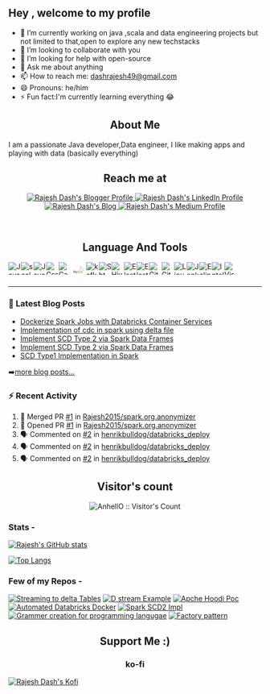 ## Hey , welcome to my profile

- 🔭 I’m currently working on java ,scala and data engineering projects but not limited to that,open to explore any new techstacks
- 👯 I’m looking to collaborate with you
- 🤔 I’m looking for help with open-source
- 💬 Ask me about anything
- 📫 How to reach me: dashrajesh49@gmail.com
- 😄 Pronouns: he/him
- ⚡ Fun fact:I'm currently learning everything 😂

<h2 align="center">About Me</h2>

I am a passionate Java developer,Data engineer, I like making apps and playing with data (basically everything)

<h2 align="center">Reach me at</h2>

<p align="center">
  <a href="https://www.blogger.com/profile/15634381021427933250">
    <img src="https://www.vectorlogo.zone/logos/google/google-icon.svg" alt="Rajesh Dash's Blogger Profile" height="30" width="30">
  </a>

  <a href="https://www.linkedin.com/in/rajesh-kumar-dash-973b45119//">
    <img src="https://www.vectorlogo.zone/logos/linkedin/linkedin-icon.svg" alt="Rajesh Dash's LinkedIn Profile" height="30" width="30">
  </a>

  <a href="https://www.rajeshblogs.in/">
    <img src="https://www.vectorlogo.zone/logos/blogger/blogger-icon.svg" alt="Rajesh Dash's Blog" height="30" width="30">
  </a>
    <a href="https://rajeshblogs.medium.com/">
    <img src="https://www.vectorlogo.zone/logos/medium/medium-icon.svg" alt="Rajesh Dash's Medium Profile" height="30" width="30">
  </a>
</p>

<br />

<h2 align="center">Language And Tools</h2>

<img align="left" alt="Java" height="25" width="25" src="https://www.vectorlogo.zone/logos/java/java-icon.svg" />
<img align="left" alt="scala" height="25" width="25" src="https://www.vectorlogo.zone/logos/scala-lang/scala-lang-icon.svg" />
<img align="left" alt="Javascript" height="25" width="25" src="https://www.vectorlogo.zone/logos/javascript/javascript-icon.svg" />
<img align="left" alt="Css" height="25" width="25" src="https://www.vectorlogo.zone/logos/netlifyapp_watercss/netlifyapp_watercss-icon.svg" />
<img align="left" alt="Cassandra" height="25" width="25" src="https://www.vectorlogo.zone/logos/apache_cassandra/apache_cassandra-icon.svg" />
<img align="left" alt="MySQL" width="30px" src="https://raw.githubusercontent.com/github/explore/80688e429a7d4ef2fca1e82350fe8e3517d3494d/topics/mysql/mysql.png" />
<img align="left" alt="kafka" height="25" width="25" src="https://www.vectorlogo.zone/logos/apache_kafka/apache_kafka-icon.svg" />
<img align="left" alt="Sbt" height="25" width="25" src="https://www.vectorlogo.zone/logos/scala-sbt/scala-sbt-icon.svg" />
<img align="left" alt="Hive" height="25" width="25" src="https://www.vectorlogo.zone/logos/apache_hive/apache_hive-icon.svg" />
<img align="left" alt="Elastic" height="25" width="25" src="https://www.vectorlogo.zone/logos/elastic/elastic-icon.svg" />
<img align="left" alt="Elastic" height="25" width="25" src="https://www.vectorlogo.zone/logos/elasticco_kibana/elasticco_kibana-icon.svg" />
<img align="left" alt="Git" height="25" width="25" src="https://www.vectorlogo.zone/logos/git-scm/git-scm-icon.svg" />
<img align="left" alt="GitHub" height="25" width="25" src="https://www.vectorlogo.zone/logos/github/github-icon.svg" />
<img align="left" alt="Linux" height="25" width="25" src="https://www.vectorlogo.zone/logos/linux/linux-icon.svg" />
<img align="left" alt="Jenkins" height="25" width="25" src="https://www.vectorlogo.zone/logos/jenkins/jenkins-icon.svg" />
<img align="left" alt="Eclipse" height="25" width="25" src="https://www.vectorlogo.zone/logos/eclipse/eclipse-icon.svg" />
<img align="left" alt="IntelJIdea" height="25" width="25" src="https://www.vectorlogo.zone/logos/jetbrains/jetbrains-icon.svg" />
<img align="left" alt="Visual Studio Code" height="25" width="25" src="https://www.vectorlogo.zone/logos/visualstudio_code/visualstudio_code-icon.svg" />
<br />
<br />

---
### 📕 Latest Blog Posts

<!-- BLOG-POST-LIST:START -->
- [Dockerize Spark Jobs with Databricks Container Services](https://rajeshblogs.medium.com/dockerize-spark-jobs-with-databricks-container-services-d39aa430a3e3?source=rss-2f740d9a2655------2)
- [Implementation of cdc in spark using delta file](https://rajeshblogs.medium.com/streaming-kafka-topic-to-delta-table-in-scala-dbce86d1cdb2?source=rss-2f740d9a2655------2)
- [Implement SCD Type 2 via Spark Data Frames](https://www.rajeshblogs.in/2021/05/implement-scd-type-2-via-spark-data.html)
- [Implement SCD Type 2 via Spark Data Frames](https://rajeshblogs.medium.com/implement-scd-type-2-via-spark-data-frames-5d49a15c053d?source=rss-2f740d9a2655------2)
- [SCD Type1 Implementation in Spark](https://www.rajeshblogs.in/2020/12/scd-type1-implementation-in-spark.html)
<!-- BLOG-POST-LIST:END -->

➡️[more blog posts...](https://www.rajeshblogs.in)
<br />

### :zap: Recent Activity

<!--START_SECTION:activity-->
1. 🎉 Merged PR [#1](https://github.com/Rajesh2015/spark.org.anonymizer/pull/1) in [Rajesh2015/spark.org.anonymizer](https://github.com/Rajesh2015/spark.org.anonymizer)
2. 💪 Opened PR [#1](https://github.com/Rajesh2015/spark.org.anonymizer/pull/1) in [Rajesh2015/spark.org.anonymizer](https://github.com/Rajesh2015/spark.org.anonymizer)
3. 🗣 Commented on [#2](https://github.com/henrikbulldog/databricks_deploy/issues/2) in [henrikbulldog/databricks_deploy](https://github.com/henrikbulldog/databricks_deploy)
4. 🗣 Commented on [#2](https://github.com/henrikbulldog/databricks_deploy/issues/2) in [henrikbulldog/databricks_deploy](https://github.com/henrikbulldog/databricks_deploy)
5. 🗣 Commented on [#2](https://github.com/henrikbulldog/databricks_deploy/issues/2) in [henrikbulldog/databricks_deploy](https://github.com/henrikbulldog/databricks_deploy)
<!--END_SECTION:activity-->


<h2 align="center">Visitor's count</h2>

<p align="center"><img src="https://profile-counter.glitch.me/rajesh2015/count.svg" alt="AnhellO :: Visitor's Count" /></p>

### Stats -

[![Rajesh's GitHub stats](https://github-readme-stats.vercel.app/api?username=rajesh2015&show_icons=true&theme=gruvbox)](https://github.com/anuraghazra/github-readme-stats)

[![Top Langs](https://github-readme-stats.vercel.app/api/top-langs/?username=rajesh2015&layout=compact&show_icons=true&theme=gruvbox)](https://github.com/anuraghazra/github-readme-stats)

### Few of my Repos -
[![Streaming to delta Tables](https://github-readme-stats.vercel.app/api/pin/?username=rajesh2015&repo=spark-steraming-with-delltalake&theme=gruvbox)](https://github.com/rajesh2015/spark-steraming-with-delltalake)
[![D stream Example](https://github-readme-stats.vercel.app/api/pin/?username=rajesh2015&repo=spark-dstream&theme=gruvbox)](https://github.com/rajesh2015/spark-dstream)
[![Apche Hoodi Poc](https://github-readme-stats.vercel.app/api/pin/?username=rajesh2015&repo=hoodi-demo&theme=gruvbox)](https://github.com/rajesh2015/hoodi-demo)
[![Automated Databricks Docker](https://github-readme-stats.vercel.app/api/pin/?username=rajesh2015&repo=automated-databricks-deploy&theme=gruvbox)](https://github.com/rajesh2015/automated-databricks-deploy)
[![Spark SCD2 Impl](https://github-readme-stats.vercel.app/api/pin/?username=rajesh2015&repo=spark-scd2&theme=gruvbox)](https://github.com/rajesh2015/spark-scd2)
[![Grammer creation for programming langugae](https://github-readme-stats.vercel.app/api/pin/?username=rajesh2015&repo=DSL-using-Xtext-and-Xtend&theme=gruvbox)](https://github.com/rajesh2015/DSL-using-Xtext-and-Xtend)
[![Factory pattern](https://github-readme-stats.vercel.app/api/pin/?username=rajesh2015&repo=Factory-Pattern-by-leveraging-Lambda-&theme=gruvbox)](https://github.com/rajesh2015/Factory-Pattern-by-leveraging-Lambda-)



<h2 align='center'>Support Me :)</h2>
<div><h3 align='center'>ko-fi</h3>
<div display='flex'>
  <a href="https://ko-fi.com/rajeshkumardash">
    <img src="https://storage.ko-fi.com/cdn/useruploads/daa80581-9fa9-4ae1-83d3-76adc1e0fd20.png" alt="Rajesh Dash's Kofi" width='40%'>
  </a>
</p></div>
</div>
